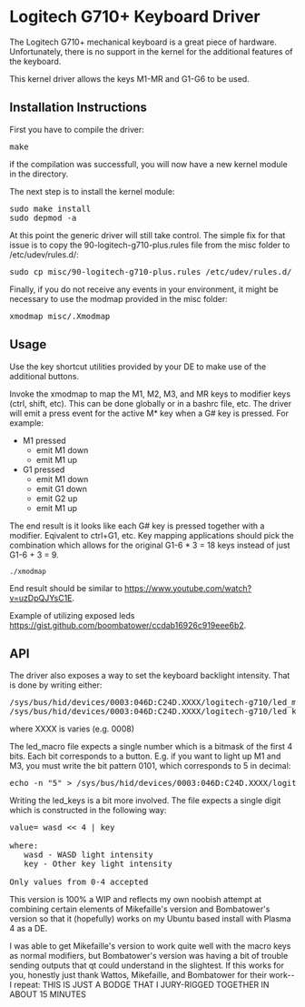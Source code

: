 Logitech G710+ Keyboard Driver
==========================

The Logitech G710+ mechanical keyboard is a great piece of hardware. Unfortunately, there is no support in the kernel for the additional features of the keyboard.

This kernel driver allows the keys M1-MR and G1-G6 to be used.


Installation Instructions
-------------------------

First you have to compile the driver:
<pre>
make
</pre>

if the compilation was successfull, you will now have a new kernel module in the directory.

The next step is to install the kernel module:

<pre>
sudo make install
sudo depmod -a
</pre>

At this point the generic driver will still take control. The simple fix for that issue is to copy the 90-logitech-g710-plus.rules file from the misc folder to /etc/udev/rules.d/:

<pre>
sudo cp misc/90-logitech-g710-plus.rules /etc/udev/rules.d/
</pre>

Finally, if you do not receive any events in your environment, it might be necessary to use the modmap provided in the misc folder:

<pre>
xmodmap misc/.Xmodmap
</pre>


Usage
--------------------------
Use the key shortcut utilities provided by your DE to make use of the additional buttons.

Invoke the xmodmap to map the M1, M2, M3, and MR keys to modifier keys (ctrl, shift, etc). This can be done globally or in a bashrc file, etc. The driver will emit a press event for the active M* key when a G# key is pressed. For example:

- M1 pressed
  - emit M1 down
  - emit M1 up
- G1 pressed
  - emit M1 down
  - emit G1 down
  - emit G2 up
  - emit M1 up

The end result is it looks like each G# key is pressed together with a modifier. Eqivalent to ctrl+G1, etc. Key mapping applications should pick the combination which allows for the original G1-6 * 3 = 18 keys instead of just G1-6 + 3 = 9.

```
./xmodmap
```

End result should be similar to https://www.youtube.com/watch?v=uzDpQJYsC1E.

Example of utilizing exposed leds https://gist.github.com/boombatower/ccdab16926c919eee6b2.

API
--------------------------
The driver also exposes a way to set the keyboard backlight intensity. That is done by writing either:

<pre>
/sys/bus/hid/devices/0003:046D:C24D.XXXX/logitech-g710/led_macro
/sys/bus/hid/devices/0003:046D:C24D.XXXX/logitech-g710/led_keys
</pre>

where XXXX is varies (e.g. 0008)

The led_macro file expects a single number which is a bitmask of the first 4 bits. Each bit corresponds to a button. E.g. if you want to light up M1 and M3, you must write the bit pattern 0101, which corresponds to 5 in decimal:

<pre>
echo -n "5" > /sys/bus/hid/devices/0003:046D:C24D.XXXX/logitech-g710/led_macro
</pre>

Writing the led_keys is a bit more involved. The file expects a single digit which is constructed in the following way:
<pre>
value= wasd &lt;&lt; 4 | key

where: 
   wasd - WASD light intensity
   key - Other key light intensity

Only values from 0-4 accepted
</pre>


This version is 100% a WIP and reflects my own noobish attempt at combining certain elements of Mikefaille's version and Bombatower's version so that it (hopefully) works on my Ubuntu based install with Plasma 4 as a DE.

I was able to get Mikefaille's version to work quite well with the macro keys as normal modifiers, but Bombatower's version was having a bit of trouble sending outputs that qt could understand in the slightest. If this works for you, honestly just thank Wattos, Mikefaille, and Bombatower for their work--I repeat: THIS IS JUST A BODGE THAT I JURY-RIGGED TOGETHER IN ABOUT 15 MINUTES
